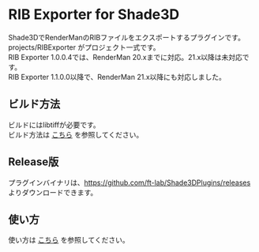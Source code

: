# RIB Exporter for Shade3D

Shade3DでRenderManのRIBファイルをエクスポートするプラグインです。<br>
projects/RIBExporter がプロジェクト一式です。<br>
RIB Exporter 1.0.0.4では、RenderMan 20.xまでに対応。21.x以降は未対応です。<br>
RIB Exporter 1.1.0.0以降で、RenderMan 21.x以降にも対応しました。<br>

## ビルド方法

ビルドにはlibtiffが必要です。<br>
ビルド方法は [こちら](https://github.com/ft-lab/Shade3DPlugins/wiki/%E3%83%93%E3%83%AB%E3%83%89%E6%96%B9%E6%B3%95) を参照してください。<br>

## Release版

プラグインバイナリは、https://github.com/ft-lab/Shade3DPlugins/releases <br>
よりダウンロードできます。

## 使い方

使い方は [こちら](https://github.com/ft-lab/Shade3DPlugins/wiki/%E4%BD%BF%E3%81%84%E6%96%B9) を参照してください。<br>
